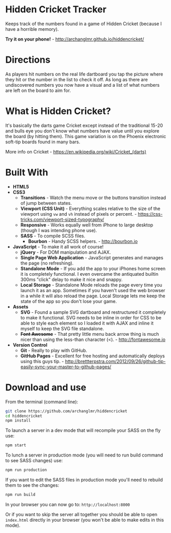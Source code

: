# Hidden Cricket Tracker
Keeps track of the numbers found in a game of Hidden Cricket (because I have a horrible memory).

**Try it on your phone!** - http://archanglmr.github.io/hiddencricket/

# Directions
As players hit numbers on the real life dartboard you tap the picture where they hit or the number in the list to check it off. As long as there are undiscovered numbers you now have a visual and a list of what numbers are left on the board to aim for.

# What is Hidden Cricket?
It's basically the darts game Cricket except instead of the traditional 15-20 and bulls eye you don't know what numbers have value until you explore the board (by hitting them). This game variation is on the Phoenix electronic soft-tip boards found in many bars.

More info on Cricket - https://en.wikipedia.org/wiki/Cricket_(darts)

# Built With
- **HTML5**
- **CSS3**
  - **Transitions** - Watch the menu move or the buttons transition instead of jump between states.
  - **Viewport (CSS Unit)** - Everything scales relative to the size of the viewport using `vw` and `vh` instead of pixels or percent. - https://css-tricks.com/viewport-sized-typography/
  - **Responsive** - Works equally well from iPhone to large desktop (though I was intending phone use).
  - **SASS** - To compile SCSS files.
    - **Bourbon** - Handy SCSS helpers. - http://bourbon.io
- **JavaScript** - To make it all work of course!
  - **jQuery** - For DOM manipulation and AJAX.
  - **Single Page Web Application** - JavaScript generates and manages the page (no refreshing).
  - **Standalone Mode** - If you add the app to your iPhones home screen it is completely functional. I even overcame the antiquated builtin 300ms "click" delay to make it nice and snappy.
  - **Local Storage** - Standalone Mode reloads the page every time you launch it as an app. Sometimes if you haven't used the web browser in a while it will also reload the page. Local Storage lets me keep the state of the app so you don't lose your game.
- **Assets**
  - **SVG** - Found a sample SVG dartboard and restructured it completely to make it functional. SVG needs to be inline in order for CSS to be able to style each element so I loaded it with AJAX and inline it myself to keep the SVG file standalone.
  - **~~Font Awesome~~** - That pretty little menu back arrow thing is much nicer than using the less-than character (<). - http://fontawesome.io
- **Version Control**
  - **Git** - Really to play with GitHub.
  - **GitHub Pages** - Excellent for free hosting and automatically deploys using this guys tip. - http://brettterpstra.com/2012/09/26/github-tip-easily-sync-your-master-to-github-pages/

# Download and use
From the terminal (command line):
```bash
git clone https://github.com/archanglmr/hiddencricket
cd hiddencricket
npm install
```
To launch a server in a dev mode that will recompile your SASS on the fly use:
```bash
npm start
```

To lunch a server in production mode (you will need to run build command to see SASS changes) use:
```bash
npm run production
```

If you want to edit the SASS files in production mode you'll need to rebuild them to see the changes: 
```bash
npm run build
```

In your browser you can now go to: `http://localhost:8000`

Or if you want to skip the server all together you should be able to open `index.html` directly in your browser (you won't be able to make edits in this mode).